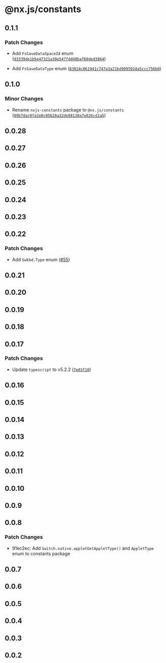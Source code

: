 # @nx.js/constants

## 0.1.1

### Patch Changes

- Add `FsSaveDataSpaceId` enum ([`d3339de1b5e47321a30e547fdd40baf68ded3864`](https://github.com/TooTallNate/nx.js/commit/d3339de1b5e47321a30e547fdd40baf68ded3864))

- Add `FsSaveDataType` enum ([`83024c061941c747a3a21bd9995924a5ccc756b0`](https://github.com/TooTallNate/nx.js/commit/83024c061941c747a3a21bd9995924a5ccc756b0))

## 0.1.0

### Minor Changes

- Rename `nxjs-constants` package to `@nx.js/constants` ([`89b7dac0fa2e0c05628a32de88138a7e826cd1a5`](https://github.com/TooTallNate/nx.js/commit/89b7dac0fa2e0c05628a32de88138a7e826cd1a5))

## 0.0.28

## 0.0.27

## 0.0.26

## 0.0.25

## 0.0.24

## 0.0.23

## 0.0.22

### Patch Changes

- Add `Swkbd.Type` enum ([#55](https://github.com/TooTallNate/nx.js/pull/55))

## 0.0.21

## 0.0.20

## 0.0.19

## 0.0.18

## 0.0.17

### Patch Changes

- Update `typescript` to v5.2.2 ([`7e03f10`](https://github.com/TooTallNate/nx.js/commit/7e03f10787a30087d40509fef563c1349bb9b860))

## 0.0.16

## 0.0.15

## 0.0.14

## 0.0.13

## 0.0.12

## 0.0.11

## 0.0.10

## 0.0.9

## 0.0.8

### Patch Changes

- 91ec2ec: Add `Switch.native.appletGetAppletType()` and `AppletType` enum to constants package

## 0.0.7

## 0.0.6

## 0.0.5

## 0.0.4

## 0.0.3

## 0.0.2
